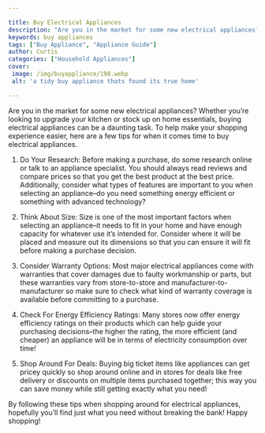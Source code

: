```yaml
---

title: Buy Electrical Appliances
description: "Are you in the market for some new electrical appliances? Whether you’re looking to upgrade your kitchen or stock up on home essen...scroll on and keep learning"
keywords: buy appliances
tags: ["Buy Appliance", "Appliance Guide"]
author: Curtis
categories: ["Household Appliances"]
cover: 
 image: /img/buyappliance/198.webp
 alt: 'a tidy buy appliance thats found its true home'

---
```


Are you in the market for some new electrical appliances? Whether you’re looking to upgrade your kitchen or stock up on home essentials, buying electrical appliances can be a daunting task. To help make your shopping experience easier, here are a few tips for when it comes time to buy electrical appliances.

1. Do Your Research: Before making a purchase, do some research online or talk to an appliance specialist. You should always read reviews and compare prices so that you get the best product at the best price. Additionally, consider what types of features are important to you when selecting an appliance–do you need something energy efficient or something with advanced technology? 

2. Think About Size: Size is one of the most important factors when selecting an appliance–it needs to fit in your home and have enough capacity for whatever use it’s intended for. Consider where it will be placed and measure out its dimensions so that you can ensure it will fit before making a purchase decision. 

3. Consider Warranty Options: Most major electrical appliances come with warranties that cover damages due to faulty workmanship or parts, but these warranties vary from store-to-store and manufacturer-to-manufacturer so make sure to check what kind of warranty coverage is available before committing to a purchase. 

4. Check For Energy Efficiency Ratings: Many stores now offer energy efficiency ratings on their products which can help guide your purchasing decisions–the higher the rating, the more efficient (and cheaper) an appliance will be in terms of electricity consumption over time! 

5. Shop Around For Deals: Buying big ticket items like appliances can get pricey quickly so shop around online and in stores for deals like free delivery or discounts on multiple items purchased together; this way you can save money while still getting exactly what you need! 

By following these tips when shopping around for electrical appliances, hopefully you’ll find just what you need without breaking the bank! Happy shopping!
